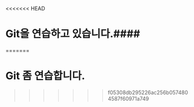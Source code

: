 <<<<<<< HEAD
# Git을 연습하고 있습니다.####
=======
# Git 좀 연습합니다. 


>>>>>>> f05308db295226ac256b0574804587f60971a749
